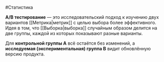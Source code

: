 #Статистика 

**A/B тестирование** — это исследовательский подход к изучению двух вариантов [[Метрика|метрик]] с целью выбора более эффективного. Идея в том, что [[Выборка|выборка]] случайным образом делится на две группы, каждой из которых показывают разные варианты.

Для **контрольной группы A** всё остаётся без изменений, а **исследуемая (экспериментальная) группа B** видит обновлённую версию продукта.